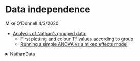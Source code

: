 Data independence
================
Mike O’Donnell
4/3/2020

  - [Analysis of Nathan’s grouped
    data:](#analysis-of-nathans-grouped-data)
      - [First plotting and colour T\* values according to
        group.](#first-plotting-and-colour-t-values-according-to-group.)
      - [Running a simple ANOVA vs a mixed effects
        model](#running-a-simple-anova-vs-a-mixed-effects-model)

<!-- output: -->

<!--   html_document: -->

<!--     keep_md: true -->

<!--     df_print: paged -->

<details>

<summary>NathanData</summary>

<p>

# Analysis of Nathan’s grouped data:

## First plotting and colour T\* values according to group.

In this case the group is the slide/video in which the imaging data were
acquired

``` r

#read csv file in:
Tstar <- readr::read_csv("data/WTvsNHR52_Tstar.csv") %>% mutate(group = interaction(genotype, video)) 
Tstar %>%
  ggplot(aes(x = genotype, y = `T*`)) + geom_point(aes(colour = group))
```

<img src="man/figures/README-unnamed-chunk-1-1.png" width="100%" />

When we analyze the effect of the grouping variable, there is some
evidence that the recording session might have an effect on the T\*
value, see the `WT.Video 2 - WT.Video1` comparison.

``` r
Tstar %>% lm(data = ., `T*` ~ group) %>% 
  emmeans::emmeans("group") %>% 
  emmeans::contrast(method = "pairwise")
#>  contrast                      estimate    SE df t.ratio p.value
#>  WT.Video 2 - nhr-52.Video1     -0.7613 0.102 30 -7.440  <.0001 
#>  WT.Video 2 - WT.Video1         -0.2994 0.110 30 -2.728  0.0490 
#>  WT.Video 2 - nhr-52.Video2     -0.7893 0.106 30 -7.471  <.0001 
#>  nhr-52.Video1 - WT.Video1       0.4619 0.112 30  4.116  0.0015 
#>  nhr-52.Video1 - nhr-52.Video2  -0.0279 0.108 30 -0.258  0.9939 
#>  WT.Video1 - nhr-52.Video2      -0.4898 0.115 30 -4.250  0.0010 
#> 
#> P value adjustment: tukey method for comparing a family of 4 estimates
```

Don’t mistake this for a method to determine whether you should consider
the grouping variable in your analysis - this is for a demonstration
only. Even if there were no evidence of an effect of the grouping
variable, as you’ll see below, it’s generally more conservative to
consider the non-independence of the data.

## Running a simple ANOVA vs a mixed effects model

In the mixed-effects model, we add a term for grouping variable, in this
case the video, which I’ve called `group`.

You can see the parameter estimates are pretty similar, and p-values are
quite low in both cases, but when we look at the confidence intervals in
the bottom plot, you can see that accounting for grouping variable the
confidence intervals are a bit wider - which we’d expect if the data
weren’t truly independent.

``` r
lm.anova <- Tstar %>% lm(data = ., 0 +`T*` ~ genotype) 
lm.anova %>% emmeans::emmeans("genotype") %>% 
  emmeans::contrast(method = "pairwise")
#>  contrast    estimate     SE df t.ratio p.value
#>  nhr-52 - WT    0.651 0.0827 32 7.874   <.0001

lm.group <- Tstar %>% lme4::lmer(data = ., `T*` ~ 0 + genotype + (1|group)) 
lm.group %>% emmeans::emmeans("genotype") %>% 
  emmeans::contrast(method = "pairwise")
#>  contrast    estimate   SE  df z.ratio p.value
#>  nhr-52 - WT    0.632 0.15 Inf 4.224   <.0001
  
predict.anova <- predict(lm.anova, 
                         newdata = tibble(genotype = c("nhr-52", "WT")), 
                         interval = "confidence")

confint.group <- confint(lm.group, method = "boot")
predict.group <- tibble(fit = predict(lm.group, 
                         newdata = tibble(genotype = c("nhr-52", "WT")),
                         re.form = NA))

intervals <- tibble(
  genotype = rep(c("nhr-52", "WT"), 2),
  data_type = rep(c("anova", "mixed model"), each = 2),
  `T*` = c(predict.anova[,'fit'], predict.group[[1]]),
  lwr  = c(predict.anova[,'lwr'], confint.group[3:4,1]),
  upr  = c(predict.anova[,'upr'], confint.group[3:4,2])
)

Tstar %>% mutate(data_type = "raw") %>%
  ggplot(aes(x = data_type, y = `T*`)) +
  geom_point(aes(colour = group)) +
  geom_point(data = intervals) +
  geom_errorbar(data = intervals, aes(ymin = lwr, ymax = upr), width = 0.2) +
  facet_grid(~genotype) +
  labs(title = "linear vs mixed effects confidence intervals")
```

<img src="man/figures/README-unnamed-chunk-3-1.png" width="100%" />

</p>

</details>
